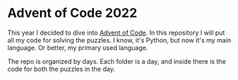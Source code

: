 # Advent of Code 2022

This year I decided to dive into [Advent of Code](https://adventofcode.com/2022).
In this repository I will put all my code for solving the puzzles.
I know, it's Python, but now it's my main language. Or better, my primary used language.

The repo is organized by days.
Each folder is a day, and inside there is the code for both the puzzles in the day.

